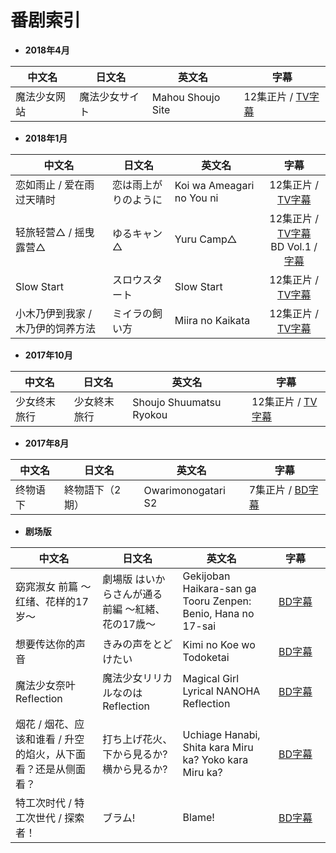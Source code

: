 # 番剧索引

<ul>
<li><strong>2018年4月</strong></li>
</ul>
<table>
<thead>
<tr>
<th>中文名</th>
<th>日文名</th>
<th>英文名</th>
<th>字幕</th>
</tr>
</thead>
<tbody>
<tr>
<td>魔法少女网站</td>
<td>魔法少女サイト</td>
<td>Mahou Shoujo Site</td>
<td>12集正片 / <a href="https://github.com/Nekomoekissaten-SUB/Mahou-Shoujo-Site">TV字幕</a></td>
</tr></tbody></table>
<ul>
<li><strong>2018年1月</strong></li>
</ul>
<table>
<thead>
<tr>
<th>中文名</th>
<th>日文名</th>
<th>英文名</th>
<th align="center">字幕</th>
</tr>
</thead>
<tbody>
<tr>
<td>恋如雨止 / 爱在雨过天晴时</td>
<td>恋は雨上がりのように</td>
<td>Koi wa Ameagari no You ni</td>
<td align="center">12集正片 / <a href="https://github.com/Nekomoekissaten-SUB/Koi-wa-Ameagari-no-You-ni">TV字幕</a></td>
</tr>
<tr>
<td>轻旅轻营△ / 摇曳露营△</td>
<td>ゆるキャン△</td>
<td>Yuru Camp△</td>
<td align="center">12集正片 / <a href="https://github.com/Nekomoekissaten-SUB/Yuru-Camp">TV字幕</a><br>BD Vol.1 / <a href="https://github.com/Nekomoekissaten-SUB/Yuru-Camp-BD">字幕</a></td>
</tr>
<tr>
<td>Slow Start</td>
<td>スロウスタート</td>
<td>Slow Start</td>
<td align="center">12集正片 / <a href="https://github.com/Nekomoekissaten-SUB/Slow-Start">TV字幕</a></td>
</tr>
<tr>
<td>小木乃伊到我家 / 木乃伊的饲养方法</td>
<td>ミイラの飼い方</td>
<td>Miira no Kaikata</td>
<td align="center">12集正片 / <a href="https://github.com/Nekomoekissaten-SUB/Miira-no-Kaikata">TV字幕</a></td>
</tr></tbody></table>
<ul>
<li><strong>2017年10月</strong></li>
</ul>
<table>
<thead>
<tr>
<th>中文名</th>
<th>日文名</th>
<th>英文名</th>
<th>字幕</th>
</tr>
</thead>
<tbody>
<tr>
<td>少女终末旅行</td>
<td>少女終末旅行</td>
<td>Shoujo Shuumatsu Ryokou</td>
<td>12集正片 / <a href="https://github.com/Nekomoekissaten-SUB/Girls-Last-Tour">TV字幕</a></td>
</tr></tbody></table>
<ul>
<li><strong>2017年8月</strong></li>
</ul>
<table>
<thead>
<tr>
<th>中文名</th>
<th>日文名</th>
<th>英文名</th>
<th>字幕</th>
</tr>
</thead>
<tbody>
<tr>
<td>终物语 下</td>
<td>終物語下（2期）</td>
<td>Owarimonogatari S2</td>
<td>7集正片 / <a href="https://github.com/Nekomoekissaten-SUB/Owarimonogatari-S2">BD字幕</a></td>
</tr></tbody></table>
<ul>
<li><strong>剧场版</strong></li>
</ul>
<table>
<thead>
<tr>
<th>中文名</th>
<th>日文名</th>
<th>英文名</th>
<th align="center">字幕</th>
</tr>
</thead>
<tbody>
<tr>
<td>窈窕淑女 前篇 ～红绪、花样的17岁～</td>
<td>劇場版 はいからさんが通る 前編 〜紅緒、花の17歳〜</td>
<td>Gekijoban Haikara-san ga Tooru Zenpen: Benio, Hana no 17-sai</td>
<td width="80" align="center"><a href="https://github.com/Nekomoekissaten-SUB/Haikara-san-ga-Tooru">BD字幕</a></td>
</tr>
<tr>
<td>想要传达你的声音</td>
<td>きみの声をとどけたい</td>
<td>Kimi no Koe wo Todoketai</td>
<td align="center"><a href="https://github.com/Nekomoekissaten-SUB/Kimi-no-koe-wo-todoketai">BD字幕</a></td>
</tr>
<tr>
<td>魔法少女奈叶 Reflection</td>
<td>魔法少女リリカルなのは Reflection</td>
<td>Magical Girl Lyrical NANOHA Reflection</td>
<td align="center"><a href="https://github.com/Nekomoekissaten-SUB/Magical-Girl-Lyrical-NANOHA-Reflection">BD字幕</a></td>
</tr>
<tr>
<td>烟花 / 烟花、应该和谁看 / 升空的焰火，从下面看？还是从侧面看？</td>
<td>打ち上げ花火、下から見るか?横から見るか?</td>
<td>Uchiage Hanabi, Shita kara Miru ka? Yoko kara Miru ka?</td>
<td align="center"><a href="https://github.com/Nekomoekissaten-SUB/Uchiage-Hanabi">BD字幕</a></td>
</tr>
<tr>
<td>特工次时代 / 特工次世代 / 探索者！</td>
<td>ブラム!</td>
<td>Blame!</td>
<td align="center"><a href="https://github.com/Nekomoekissaten-SUB/Blame">BD字幕</a></td>
</tr></tbody></table>